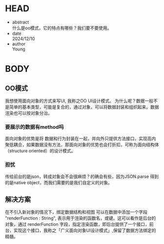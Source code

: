 # HEAD
 - abstract  
   什么是oo模式，它的特点有哪些？我们要不要使用。
 - date  
  2024/12/10
 - author  
   Young

# BODY

## OO模式
我想使用面向对象的方式来写UI, 我称之OO UI设计模式。
为什么呢？数据一般不是简单的基本类型，可能是复合的，通过对象，可以将数据封装和组织起来。数据渲染也可以按对象分治。

### 要展示的数据有method吗
面向对象的优势是将 数据和行为封装在一起，并向外只提供方法接口，实现高内聚低耦合，如果数据没有方法，那面向对象的优势也会打折扣，可称为面向结构体（structure oriented）的设计模式。

### 担忧
传给前台的是json，转成对象会不会很麻烦？的确会有些，因为JSON.parse 得到的是native object，而我们需要的是我们自定义的对象。

## 解决方案
在不引入新对象的情况下，绑定数据结构和视图
可以在数据中添加一个字段 "renderFunction : String", 表示用于渲染的函数名，或键。这可以看作是后台的对象，通过 renderFunction 字段，指定渲染函数，即后台提供了一个接口，前台，实现这个接口，我称之「广义面向对象UI设计模式」,保留了数据方法绑定的精髓。